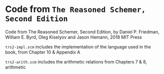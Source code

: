 # Code from `The Reasoned Schemer, Second Edition`

Code from The Reasoned Schemer, Second Edition, by Daniel P. Friedman, William E. Byrd, Oleg Kiselyov and Jason Hemann, 2018 MIT Press


`trs2-impl.scm` includes the implementation of the language used in the book, from Chapter 10 &amp; Appendix A

`trs2-arith.scm` includes the arithmetic relations from Chapters 7 &amp; 8, arithmetic
